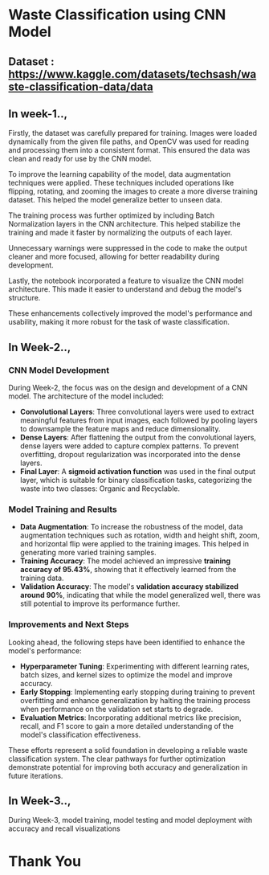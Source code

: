 # Waste Classification using CNN Model

## Dataset : https://www.kaggle.com/datasets/techsash/waste-classification-data/data
## In week-1..,

Firstly, the dataset was carefully prepared for training. Images were loaded dynamically from the given file paths, and OpenCV was used for reading and processing them into a consistent format. This ensured the data was clean and ready for use by the CNN model.

To improve the learning capability of the model, data augmentation techniques were applied. These techniques included operations like flipping, rotating, and zooming the images to create a more diverse training dataset. This helped the model generalize better to unseen data.

The training process was further optimized by including Batch Normalization layers in the CNN architecture. This helped stabilize the training and made it faster by normalizing the outputs of each layer.

Unnecessary warnings were suppressed in the code to make the output cleaner and more focused, allowing for better readability during development.

Lastly, the notebook incorporated a feature to visualize the CNN model architecture. This made it easier to understand and debug the model's structure.

These enhancements collectively improved the model's performance and usability, making it more robust for the task of waste classification.


## In Week-2..,

### CNN Model Development
During Week-2, the focus was on the design and development of a CNN model. The architecture of the model included:
- **Convolutional Layers**: Three convolutional layers were used to extract meaningful features from input images, each followed by pooling layers to downsample the feature maps and reduce dimensionality.
- **Dense Layers**: After flattening the output from the convolutional layers, dense layers were added to capture complex patterns. To prevent overfitting, dropout regularization was incorporated into the dense layers.
- **Final Layer**: A **sigmoid activation function** was used in the final output layer, which is suitable for binary classification tasks, categorizing the waste into two classes: Organic and Recyclable.

### Model Training and Results
- **Data Augmentation**: To increase the robustness of the model, data augmentation techniques such as rotation, width and height shift, zoom, and horizontal flip were applied to the training images. This helped in generating more varied training samples.
- **Training Accuracy**: The model achieved an impressive **training accuracy of 95.43%**, showing that it effectively learned from the training data.
- **Validation Accuracy**: The model's **validation accuracy stabilized around 90%**, indicating that while the model generalized well, there was still potential to improve its performance further.

### Improvements and Next Steps
Looking ahead, the following steps have been identified to enhance the model's performance:
- **Hyperparameter Tuning**: Experimenting with different learning rates, batch sizes, and kernel sizes to optimize the model and improve accuracy.
- **Early Stopping**: Implementing early stopping during training to prevent overfitting and enhance generalization by halting the training process when performance on the validation set starts to degrade.
- **Evaluation Metrics**: Incorporating additional metrics like precision, recall, and F1 score to gain a more detailed understanding of the model's classification effectiveness.

These efforts represent a solid foundation in developing a reliable waste classification system. The clear pathways for further optimization demonstrate potential for improving both accuracy and generalization in future iterations.

## In Week-3..,

During Week-3, model training, model testing and model deployment with accuracy and recall visualizations

# Thank You
